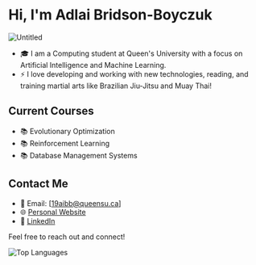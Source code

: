 # Hi, I'm Adlai Bridson-Boyczuk

![Untitled](https://github.com/boyczuk/boyczuk/assets/71486949/9ef8d0a6-f396-4db8-be8a-11c01ef75681)

- 🎓 I am a Computing student at Queen's University with a focus on Artificial Intelligence and Machine Learning.
- ⚡ I love developing and working with new technologies, reading, and training martial arts like Brazilian Jiu-Jitsu and Muay Thai!

## Current Courses

- 📚 Evolutionary Optimization 
- 📚 Reinforcement Learning
- 📚 Database Management Systems

## Contact Me

- 📧 Email: [19aibb@queensu.ca]
- 🌐 [Personal Website](https://www.adlai.ca/)
- 💼 [LinkedIn](https://www.linkedin.com/in/adlai-bridson-boyczuk/)

Feel free to reach out and connect!

![Top Languages](https://github-readme-stats.vercel.app/api/top-langs/?username=boyczuk&layout=compact)
